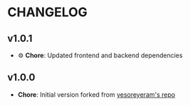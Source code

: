 # CHANGELOG

## v1.0.1

- ⚙️ **Chore**: Updated frontend and backend dependencies

## v1.0.0

- **Chore**: Initial version forked from [yesoreyeram's repo](https://github.com/yesoreyeram/grafana-plugins)
